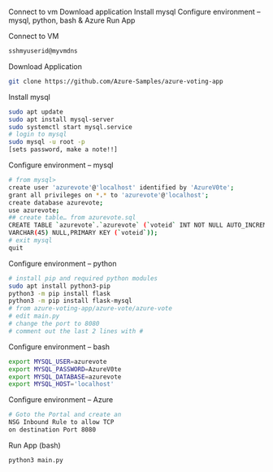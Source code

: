 Connect to vm
Download application
Install mysql
Configure environment – mysql, python, bash & Azure
Run App

Connect to VM
```bash
sshmyuserid@myvmdns
```

Download Application
```bash
git clone https://github.com/Azure-Samples/azure-voting-app
```

Install mysql
```bash
sudo apt update
sudo apt install mysql-server
sudo systemctl start mysql.service
# login to mysql
sudo mysql -u root -p
[sets password, make a note!!]
```
Configure environment – mysql
```bash
# from mysql>
create user 'azurevote'@'localhost' identified by 'AzureV0te';
grant all privileges on *.* to 'azurevote'@'localhost';
create database azurevote;
use azurevote;
## create table… from azurevote.sql
CREATE TABLE `azurevote`.`azurevote` (`voteid` INT NOT NULL AUTO_INCREMENT,`votevalue` 
VARCHAR(45) NULL,PRIMARY KEY (`voteid`));
# exit mysql
quit
```

Configure environment – python
```bash
# install pip and required python modules
sudo apt install python3-pip
python3 -m pip install flask
python3 -m pip install flask-mysql
# from azure-voting-app/azure-vote/azure-vote
# edit main.py
# change the port to 8080
# comment out the last 2 lines with #
```

Configure environment – bash 
```bash
export MYSQL_USER=azurevote
export MYSQL_PASSWORD=AzureV0te
export MYSQL_DATABASE=azurevote
export MYSQL_HOST='localhost'
```

Configure environment – Azure
```bash
# Goto the Portal and create an 
NSG Inbound Rule to allow TCP 
on destination Port 8080
```
Run App (bash)
```bash
python3 main.py
```

